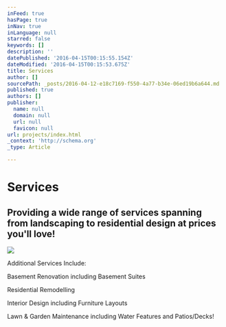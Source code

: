 ```yaml
---
inFeed: true
hasPage: true
inNav: true
inLanguage: null
starred: false
keywords: []
description: ''
datePublished: '2016-04-15T00:15:55.154Z'
dateModified: '2016-04-15T00:15:53.675Z'
title: Services
author: []
sourcePath: _posts/2016-04-12-e18c7169-f550-4a77-b34e-06ed19b6a644.md
published: true
authors: []
publisher:
  name: null
  domain: null
  url: null
  favicon: null
url: projects/index.html
_context: 'http://schema.org'
_type: Article

---
```

# Services

## Providing a wide range of services spanning from landscaping to residential design at prices you'll love!
![](https://the-grid-user-content.s3-us-west-2.amazonaws.com/6a1e21f3-4290-4e6c-b333-6cf44a0a1df9.png)

Additional Services Include:

Basement Renovation including Basement Suites

Residential Remodelling

Interior Design including Furniture Layouts

Lawn & Garden Maintenance including Water Features and Patios/Decks!